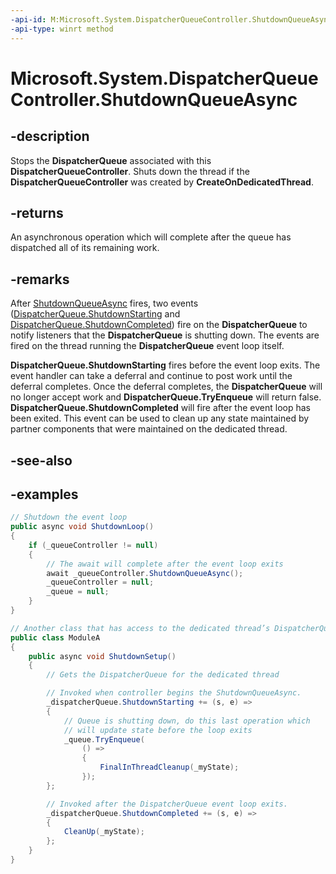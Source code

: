 ```yaml
---
-api-id: M:Microsoft.System.DispatcherQueueController.ShutdownQueueAsync
-api-type: winrt method
---
```


<!-- Method syntax.
public IAsyncAction DispatcherQueueController.ShutdownQueueAsync()
-->

# Microsoft.System.DispatcherQueueController.ShutdownQueueAsync

## -description
Stops the **DispatcherQueue** associated with this **DispatcherQueueController**. Shuts down the thread if the **DispatcherQueueController** was created by **CreateOnDedicatedThread**.

## -returns
An asynchronous operation which will complete after the queue has dispatched all of its remaining work.

## -remarks
After [ShutdownQueueAsync](https://microsoft.sharepoint.com/sites/infopedia/engineering) fires, two events ([DispatcherQueue.ShutdownStarting](dispatcherqueue_shutdownstarting.md) and [DispatcherQueue.ShutdownCompleted](dispatcherqueue_shutdowncompleted.md)) fire on the **DispatcherQueue** to notify listeners that the **DispatcherQueue** is shutting down. The events are fired on the thread running the **DispatcherQueue** event loop itself.

**DispatcherQueue.ShutdownStarting** fires before the event loop exits. The event handler can take a deferral and continue to post work until the deferral completes. Once the deferral completes, the **DispatcherQueue** will no longer accept work and **DispatcherQueue.TryEnqueue** will return false.  
**DispatcherQueue.ShutdownCompleted** will fire after the event loop has been exited. This event can be used to clean up any state maintained by partner components that were maintained on the dedicated thread.

## -see-also

## -examples
```csharp
// Shutdown the event loop
public async void ShutdownLoop()
{
    if (_queueController != null)
    {
        // The await will complete after the event loop exits
        await _queueController.ShutdownQueueAsync();
        _queueController = null;
        _queue = null;
    }
}

// Another class that has access to the dedicated thread’s DispatcherQueue.
public class ModuleA
{
    public async void ShutdownSetup()
    {
        // Gets the DispatcherQueue for the dedicated thread

        // Invoked when controller begins the ShutdownQueueAsync.
        _dispatcherQueue.ShutdownStarting += (s, e) =>
        {
            // Queue is shutting down, do this last operation which
            // will update state before the loop exits
            _queue.TryEnqueue(
                () =>
                {
                    FinalInThreadCleanup(_myState);
                });
        };

        // Invoked after the DispatcherQueue event loop exits.
        _dispatcherQueue.ShutdownCompleted += (s, e) =>
        {
            CleanUp(_myState);
        };
    }
}
```
